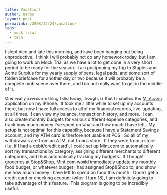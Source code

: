 ```yaml
---
title: Vacation!
author: Harpo
layout: post
permalink: /2008/12/24/vacation/
tags:
  - mock trial
  - tech
---
```

I slept nice and late this morning, and have been hanging out being unproductive.  I think I will probably not do any homework today, but I am going to work on Mock Trial as we have a lot to get done in a very short period to be ready for the season.  I am postponing my trip to Staples and Acme Surplus for my yearly supply of pens, legal pads, and some sort of folder/briefcase for another day or two because it will probably be a complete mob scene over there, and I do not really want to get in the middle of it.

One really awesome thing I did today, though, is that I installed the <a href="http://www.mint.com" target="_blank">Mint.com</a> application on my iPhone.  It took me a little while to set up my accounts there, but now I have full access to all of my financial records, live-updating, at all times.  I can view my balance, transaction history, and more.  I can also create monthly budgets for various different expense categories, and track how much money I&#8217;ve spent on what and how much I have left.  My setup is not optimal for this capability, because I have a Statement Savings account, and my ATM card is therfore not usable at POS.  So all of my withdrawals are from an ATM, not from a store.  If they were from a store (i.e. if I had a debit/credit card), I could set up Mint.com to automatically sort my transactions by category, assigning different merchants to different categories, and thus automatically tracking my budgets.  If I bought groceries at Stop&Shop, Mint.com would immediately update my monthly food budget, or whatever budget I had assigned Stop&Shop to, and show me how much money I have left to spend on food this month.  Once I get a credit card or checking account (when I turn 18), I am definitely going to take advantage of this feature.  This program is going to be incredibly useful.